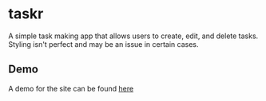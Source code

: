 # taskr

A simple task making app that allows users to create, edit, and delete tasks.
Styling isn't perfect and may be an issue in certain cases.


## Demo

A demo for the site can be found [here](https://ahunt2-taskr.netlify.app/)
